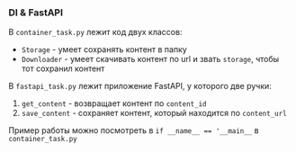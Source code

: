 ### DI & FastAPI

В `container_task.py` лежит код двух классов:

* `Storage` - умеет сохранять контент в папку 
* `Downloader` - умеет скачивать контент по url и звать `storage`, чтобы тот сохранил контент

В `fastapi_task.py` лежит приложение FastAPI, у которого две ручки:
1. `get_content` - возвращает контент по `content_id`
2. `save_content` - сохраняет контент, который находится по `content_url`

Пример работы можно посмотреть в `if __name__ == '__main__` в `container_task.py`

